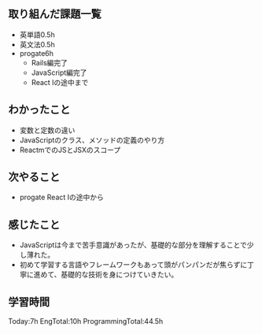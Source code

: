 ## 取り組んだ課題一覧
 - 英単語0.5h
 - 英文法0.5h
 - progate6h
    - Rails編完了
    - JavaScript編完了
    - React Ⅰの途中まで
## わかったこと
- 変数と定数の違い
- JavaScriptのクラス、メソッドの定義のやり方
- ReactmでのJSとJSXのスコープ
## 次やること
 - progate React Ⅰの途中から
## 感じたこと
- JavaScriptは今まで苦手意識があったが、基礎的な部分を理解することで少し薄れた。
- 初めて学習する言語やフレームワークもあって頭がパンパンだが焦らずに丁寧に進めて、基礎的な技術を身につけていきたい。
## 学習時間
Today:7h EngTotal:10h ProgrammingTotal:44.5h    